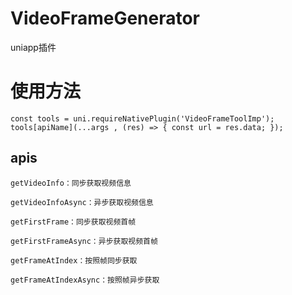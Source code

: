 # VideoFrameGenerator
uniapp插件

# 使用方法

`
const tools = uni.requireNativePlugin('VideoFrameToolImp');
tools[apiName](...args , (res) => {
		const url = res.data;
});
`

## apis
`getVideoInfo：同步获取视频信息`

 `getVideoInfoAsync：异步获取视频信息`
 
 `getFirstFrame：同步获取视频首帧`
 
 `getFirstFrameAsync：异步获取视频首帧`
 
 `getFrameAtIndex：按照帧同步获取`
 
 `getFrameAtIndexAsync：按照帧异步获取`
